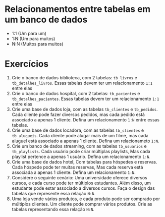# Relacionamentos entre tabelas em um banco de dados

* 1:1 (Um para um)
* 1:N (Um para muitos)
* N:N (Muitos para muitos)

# Exercícios

1. Crie o banco de dados biblioteca, com 2 tabelas: `tb_livros` e `tb_detalhes_livros`. Essas tabelas devem ter um relacionamento `1:1` entre elas
2. Crie o banco de dados hospital, com 2 tabelas: `tb_pacientes` e `tb_detalhes_pacientes`. Essas tabelas devem ter um relacionamento `1:1` entre elas
3.  Crie uma base de dados loja, com as tabelas `tb_clientes` e `tb_pedidos`. Cada cliente pode fazer diversos pedidos, mas cada pedido está associado a apenas 1 cliente. Defina um relacionamento `1:N` entre essas tabelas.
4.  Crie uma base de dados locadora, com as tabelas `tb_clientes` e `tb_alugueis`. Cada cliente pode alugar mais de um filme, mas cada aluguel está associado a apenas 1 cliente. Defina um relacionameto `1:N`.
5.  Crie um banco de dados streaming, com as tabelas `tb_usuarios` e `tb_playlists`. Cada usuário pode criar múltiplas playlists, Mas cada playlist pertence a apenas 1 usuário. Defina um relacionamento `1:N`.
6.  Crie uma base de dados hotel, Com tabelas para hóspedes e reservas. Cada hóspede pode ter muitas reservas, Mas cada reserva está associada a apenas 1 cliente. Defina um relacionamento `1:N`.
7. Considere o seguinte cenário: Uma universidade oferece diversos cursos, e cada curso pode ter múltiplos estudantes. Além disso, um estudante pode estar associado a diversos cursos. Faça o design das tabelas que represente essa relação `N:N`.
8. Uma loja vende vários produtos, e cada produto pode ser comprado por múltiplos clientes. Um cliente pode comprar vários produtos. Crie as tabelas representando essa relação `N:N`.